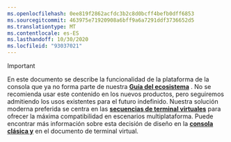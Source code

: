 ```yaml
---
ms.openlocfilehash: 0ee819f2862acfdc3b2c8d0bcff4befb0dff6853
ms.sourcegitcommit: 463975e71920908a6bff9a6a7291ddf3736652d5
ms.translationtype: MT
ms.contentlocale: es-ES
ms.lasthandoff: 10/30/2020
ms.locfileid: "93037021"
---
```

> [!IMPORTANT]
> En este documento se describe la funcionalidad de la plataforma de la consola que ya no forma parte de nuestra **[Guía del ecosistema](../ecosystem-roadmap.md)** . No se recomienda usar este contenido en los nuevos productos, pero seguiremos admitiendo los usos existentes para el futuro indefinido. Nuestra solución moderna preferida se centra en las **[secuencias de terminal virtuales](../console-virtual-terminal-sequences.md)** para ofrecer la máxima compatibilidad en escenarios multiplataforma. Puede encontrar más información sobre esta decisión de diseño en la **[consola clásica y](../classic-vs-vt.md)** en el documento de terminal virtual.